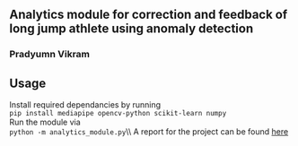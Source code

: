 ## Analytics module for correction and feedback of long jump athlete using anomaly detection
### Pradyumn Vikram

## Usage
Install required dependancies by running\
```pip install mediapipe opencv-python scikit-learn numpy```\
Run the module via\
```python -m analytics_module.py```\\\\
A report for the project can be found [here](https://github.com/PradyumnVikram/ProjectKitty/blob/main/misc/report.pdf)
